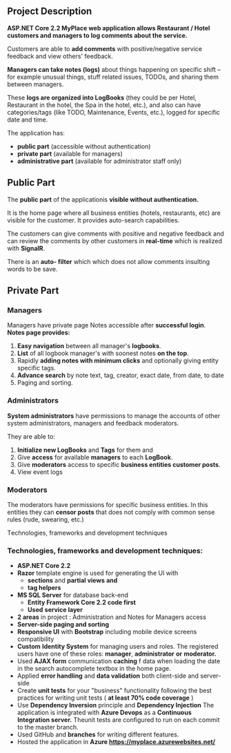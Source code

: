 <h2>Project Description</h2>

**ASP.NET Core 2.2 MyPlace web application allows Restaurant / Hotel customers and managers to log comments about the service.**

Customers are able to **add comments** with positive/negative service feedback and view others&#39; feedback.

**Managers can take notes (logs)** about things happening on specific shift – for example unusual things, stuff related issues, TODOs, and sharing them between managers.

These **logs are organized into LogBooks** (they could be per Hotel, Restaurant in the hotel, the Spa in the hotel, etc.), and also can have categories/tags (like TODO, Maintenance, Events, etc.), logged for specific date and time.

The application has:

- **public part** (accessible without authentication)
- **private part** (available for managers)
- **administrative part** (available for administrator staff only)

<h2>Public Part</h2>

The **public part** of the applicationis **visible without authentication.**

It is the home page where all business entities (hotels, restaurants, etc) are visible for the customer. It provides auto-search capabilities.

The customers can give comments with positive and negative feedback and can review the comments by other customers in **real-time** which is realized with **SignalR**.

There is an **auto- filter** which which does not allow comments insulting words to be save.

<h2>Private Part</h2>

<h3>Managers</h3>

Managers have private page Notes accessible after **successful login**.
**Notes page provides:**

1. **Easy navigation** between all manager&#39;s **logbooks**.
2. **List** of all logbook manager&#39;s with soonest notes **on the top**.
3. Rapidly **adding notes with minimum clicks** and optionally giving entity specific tags.
4. **Advance search** by note text, tag, creator, exact date, from date, to date
5. Paging and sorting.

<h3>Administrators</h3>

**System administrators** have permissions to manage the accounts of other system administrators, managers and feedback moderators.

They are able to:

1. **Initialize new LogBooks** and **Tags** for them and
2. Give **access** for available **managers** to each **LogBook**.
3. Give **moderators** access to specific **business entities customer posts**.
4. View event logs


<h3>Moderators</h3>

The moderators have permissions for specific business entities. 
In this entities they can **censor posts** that does not comply with common sense rules (rude, swearing, etc.)

Тechnologies, frameworks and development techniques

<h3>Technologies, frameworks and development techniques:</h3>

- **ASP.NET Core 2.2**
- **Razor** template engine is used for generating the UI with
  - **sections** and **partial views**  **and**
  - **tag helpers**
- **MS SQL Server** for database back-end
  - **Entity Framework Core 2.2 code first**
  - **Used**  **service layer**
- **2 areas** in project : Administration and Notes for Managers access
- **Server-side paging and sorting**
- **Responsive UI** with **Bootstrap** including mobile device screens compatibility
- **Custom**  **Identity System** for managing users and roles. The registered users have one of these roles: **manager**, **administrator**  **or**  **moderator.**
- Used **AJAX form** communication **caching** f data when loading the date in the search autocomplete textbox in the home page.
- Applied **error handling** and **data validation** both client-side and server-side
- Create  **unit tests**  for your &quot;business&quot; functionality following the best practices for writing unit tests ( **at least 70% code coverage** )
- Use **Dependency Inversion** principle and **Dependency Injection** The application is integrated with **Azure Devops** as a **Continuous Integration server.** Theunit tests are configured to run on each commit to the master branch.
- Used GitHub and **branches** for writing different features.
- Hosted the application in **Azure https://myplace.azurewebsites.net/**
